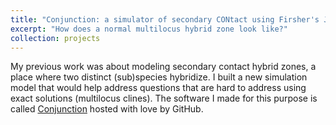 ```yaml
---
title: "Conjunction: a simulator of secondary CONtact using Firsher's JUNCTION model of admixture."
excerpt: "How does a normal multilocus hybrid zone look like?"
collection: projects
---
```


My previous work was about modeling secondary contact hybrid zones, a place where two distinct (sub)species hybridize. I built a new simulation model that would help address questions that are hard to address using exact solutions (multilocus clines). The software I made for this purpose is called [Conjunction](htpps://github.com/KamilSJaron/Conjunction) hosted with love by GitHub.
